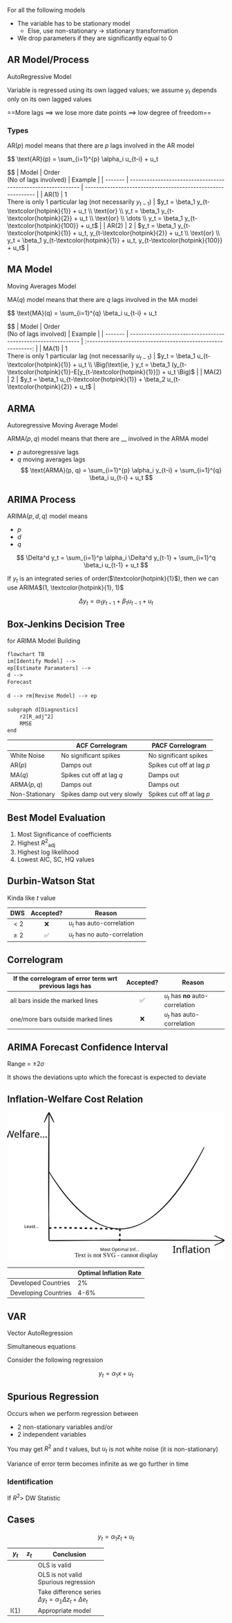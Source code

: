 For all the following models

- The variable has to be stationary model
    - Else, use non-stationary $\to$ stationary transformation
- We drop parameters if they are significantly equal to 0

## AR Model/Process

AutoRegressive Model

Variable is regressed using its own lagged values; we assume $y_t$ depends only on its own lagged values

==More lags $\implies$ we lose more date points $\implies$ low degree of freedom==

### Types

AR$(p)$ model means that there are $p$ lags involved in the AR model

$$
\text{AR}(p) =
\sum_{i=1}^{p} \alpha_i u_{t-i} +
u_t

$$
| Model   | Order<br />(No of lags involved)                             | Example                                                      |
| ------- | ------------------------------------------------------------ | ------------------------------------------------------------ |
| AR$(1)$ | 1<br />There is only $1$ particular lag (not necessarily $y_{t-1}$) | $y_t = \beta_1 y_{t-\textcolor{hotpink}{1}} + u_t \\
\text{or} \\ y_t = \beta_1 y_{t-\textcolor{hotpink}{2}} + u_t \\
\text{or} \\
\dots \\ y_t = \beta_1 y_{t-\textcolor{hotpink}{100}} + u_t$ |
| AR$(2)$ | 2                                                            | $y_t = \beta_1 y_{t-\textcolor{hotpink}{1}} + u_t,  y_{t-\textcolor{hotpink}{2}} + u_t \\
\text{or} \\ y_t = \beta_1 y_{t-\textcolor{hotpink}{1}} + u_t,  y_{t-\textcolor{hotpink}{100}} + u_t$ |

## MA Model

Moving Averages Model

MA$(q)$ model means that there are $q$ lags involved in the MA model

$$
\text{MA}(q) =
\sum_{i=1}^{q} \beta_i u_{t-i} +
u_t

$$
| Model   | Order<br />(No of lags involved)                             |                           Example                            |
| ------- | ------------------------------------------------------------ | :----------------------------------------------------------: |
| MA$(1)$ | 1<br />There is only $1$ particular lag (not necessarily $u_{t-1}$) | $y_t = \beta_1 u_{t-\textcolor{hotpink}{1}} + u_t \\
\Big(\text{ie, } y_t = \beta_1 (y_{t-\textcolor{hotpink}{1}}-E[y_{t-\textcolor{hotpink}{1}}]) + u_t \Big)$ |
| MA$(2)$ | 2                                                            | $y_t = \beta_1 u_{t-\textcolor{hotpink}{1}} + \beta_2 u_{t-\textcolor{hotpink}{2}} + u_t$ |

## ARMA

Autoregressive Moving Average Model

ARMA$(p, q)$ model means that there are __ involved in the ARMA model

- $p$ autoregressive lags
- $q$ moving averages lags$$
\text{ARMA}(p, q) =
\sum_{i=1}^{p} \alpha_i y_{t-i} +
\sum_{i=1}^{q} \beta_i u_{t-i} +
u_t
$$

## ARIMA Process

ARIMA$(p, d, q)$ model means

- $p$
- $d$
- $q$

$$
\Delta^d y_t =
\sum_{i=1}^p \alpha_i \Delta^d y_{t-1} +
\sum_{i=1}^q \beta_i u_{t-1} +
u_t
$$

If $y_t$ is an integrated series of order($\textcolor{hotpink}{1}$), then we can use ARIMA$(1, \textcolor{hotpink}{1}, 1)$

$$
\Delta y_t =
\alpha_1 y_{t-1} + \beta_1 u_{t-1} + u_t
$$

## Box-Jenkins Decision Tree

for ARIMA Model Building

```mermaid
flowchart TB
im[Identify Model] -->
ep[Estimate Paramaters] -->
d -->
Forecast

d --> rm[Revise Model] --> ep

subgraph d[Diagnostics]
	r2[R_adj^2]
	RMSE
end
```

|                | ACF Correlogram             | PACF Correlogram          |
| -------------- | --------------------------- | ------------------------- |
| White Noise    | No significant spikes       | No significant spikes     |
| AR$(p)$        | Damps out                   | Spikes cut off at lag $p$ |
| MA$(q)$        | Spikes cut off at lag $q$   | Damps out                 |
| ARMA$(p, q)$   | Damps out                   | Damps out                 |
| Non-Stationary | Spikes damp out very slowly | Spikes cut off at lag $p$ |

## Best Model Evaluation

1. Most Significance of coefficients
2. Highest ${R^2}_\text{adj}$
3. Highest log likelihood
4. Lowest AIC, SC, HQ values

## Durbin-Watson Stat

Kinda like $t$ value

|   DWS   | Accepted? | Reason                        |
| :-----: | :-------: | ----------------------------- |
|  $< 2$  |     ❌     | $u_t$ has auto-correlation    |
| $\ge 2$ |     ✅     | $u_t$ has no auto-correlation |

## Correlogram

| If the correlogram of error term wrt previous lags has | Accepted? | Reason                            |
| ------------------------------------------------------ | :-------: | --------------------------------- |
| all bars inside the marked lines                       |     ✅     | $u_t$ has **no** auto-correlation |
| one/more bars outside marked lines                     |     ❌     | $u_t$ has auto-correlation        |

## ARIMA Forecast Confidence Interval

Range = $\pm 2\sigma$

It shows the deviations upto which the forecast is expected to deviate

## Inflation-Welfare Cost Relation

![inflation_welfare_costs](assets/inflation_welfare_costs.svg)

|                      | Optimal Inflation Rate |
| -------------------- | ---------------------- |
| Developed Countries  | 2%                     |
| Developing Countries | 4-6%                   |

## VAR

Vector AutoRegression

Simultaneous equations

Consider the following regression

$$
y_t = \alpha_1 x + u_t
$$

## Spurious Regression

Occurs when we perform regression between

- 2 non-stationary variables
  and/or
- 2 independent variables

You may get $R^2$ and $t$ values, but $u_t$ is not white noise (it is non-stationary)

Variance of error term becomes infinite as we go further in time

### Identification

If $R^2 >$ DW Statistic

## Cases

$$
y_t = \alpha_1 z_t + u_t
$$

| $y_t$ | $z_t$ | Conclusion                                                   |
| ----- | ----- | ------------------------------------------------------------ |
|       |       | OLS is valid                                                 |
|       |       | OLS is not valid<br />Spurious regression                    |
|       |       | Take difference series<br />$\Delta y_t = \alpha_1 \Delta z_t + \Delta e_t$ |
| I(1)  |       | Appropriate model                                            |
